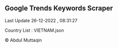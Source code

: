 

## Google Trends Keywords Scraper 
 
Last Update 26-12-2022 , 08:31:27

Country List :
VIETNAM.json



© Abdul Muttaqin 
